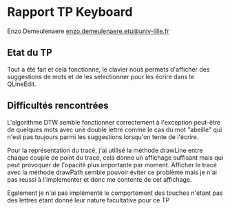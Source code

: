 # Rapport TP Keyboard

Enzo Demeulenaere enzo.demeulenaere.etu@univ-lille.fr

## Etat du TP

Tout a été fait et cela fonctionne, le clavier nous permets d'afficher des suggestions de mots et de les selectionner pour les écrire dans le QLineEdit.

## Difficultés rencontrées

L'algorithme DTW semble fonctionner correctement à l'exception peut-être de quelques mots avec une double lettre comme le cas du mot "abeille" qui n'est pas toujours parmi les suggestions lorsqu'on tente de l'écrire.

Pour la représentation du tracé, j'ai utilisé la méthode drawLine entre chaque couple de point du tracé, cela donne un affichage suffisant mais qui peut provoquer de l'opacité plus importante par moment. Afficher le tracé avec la méthode drawPath semble pouvoir éviter ce problème mais je n'ai pas reussi à l'implementer et donc me contente de cet affichage.

Egalement je n'ai pas implémenté le comportement des touches n'étant pas des lettres étant donné leur nature facultative pour ce TP